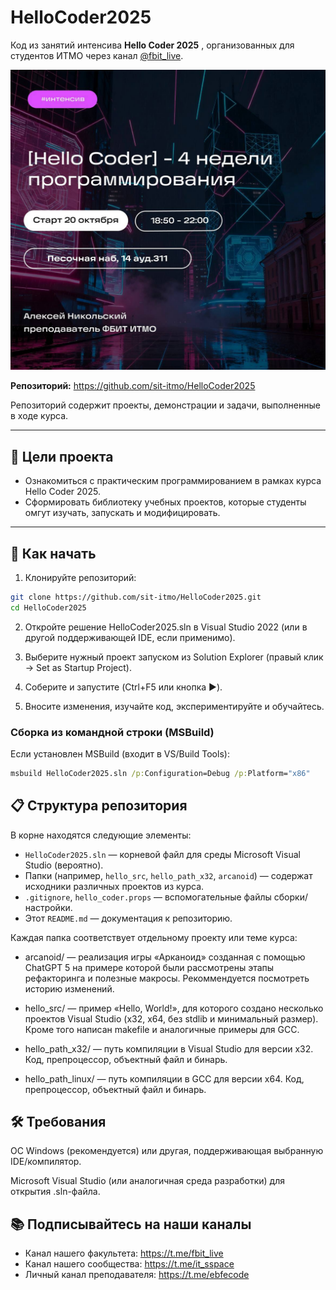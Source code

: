 # HelloCoder2025


Код из занятий интенсива **Hello Coder 2025** , организованных для студентов ИТМО через канал [@fbit_live](https://t.me/fbit_live/725).  

![HelloCoder banner](./assets/logo.jpg)

**Репозиторий:** https://github.com/sit-itmo/HelloCoder2025

Репозиторий содержит проекты, демонстрации и задачи, выполненные в ходе курса.

---

## 🎯 Цели проекта  
- Ознакомиться с практическим программированием в рамках курса Hello Coder 2025.  
- Сформировать библиотеку учебных проектов, которые студенты омгут изучать, запускать и модифицировать.  

---

## 🚀 Как начать  
1. Клонируйте репозиторий:

```bash
git clone https://github.com/sit-itmo/HelloCoder2025.git
cd HelloCoder2025
```

2. Откройте решение HelloCoder2025.sln в Visual Studio 2022 (или в другой поддерживающей IDE, если применимо).

3. Выберите нужный проект запуском из Solution Explorer (правый клик → Set as Startup Project).

4. Соберите и запустите (Ctrl+F5 или кнопка ▶︎).

3. Вносите изменения, изучайте код, экспериментируйте и обучайтесь.

### Сборка из командной строки (MSBuild)

Если установлен MSBuild (входит в VS/Build Tools):
```cmd
msbuild HelloCoder2025.sln /p:Configuration=Debug /p:Platform="x86"
```

## 📋 Структура репозитория

В корне находятся следующие элементы:

- `HelloCoder2025.sln` — корневой файл для среды Microsoft Visual Studio (вероятно).  
- Папки (например, `hello_src`, `hello_path_x32`, `arcanoid`) — содержат исходники различных проектов из курса.  
- `.gitignore`, `hello_coder.props` — вспомогательные файлы сборки/настройки.  
- Этот `README.md` — документация к репозиторию.

Каждая папка соответствует отдельному проекту или теме курса:

- arcanoid/ — реализация игры «Арканоид» созданная с помощью ChatGPT 5 на примере которой были рассмотрены этапы рефакторинга и полезные макросы. Рекоммендуется посмотреть историю изменений.

- hello_src/ — пример «Hello, World!», для которого создано несколько проектов Visual Studio (x32, x64, без stdlib и минимальный размер). Кроме того написан makefile и аналогичные примеры для GCC.

- hello_path_x32/ — путь компиляции в Visual Studio для версии x32. Код, препроцессор, объектный файл и бинарь.
    
- hello_path_linux/ — путь компиляции в GCC для версии x64. Код, препроцессор, объектный файл и бинарь.
     

## 🛠 Требования
ОС Windows (рекомендуется) или другая, поддерживающая выбранную IDE/компилятор.

Microsoft Visual Studio (или аналогичная среда разработки) для открытия .sln-файла.


## 📚 Подписывайтесь на наши каналы

- Канал нашего факультета: https://t.me/fbit_live
- Канал нашего сообщества: https://t.me/it_sspace
- Личный канал преподавателя: https://t.me/ebfecode


